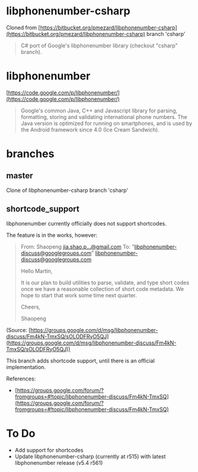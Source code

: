 # libphonenumber-csharp

Cloned from [https://bitbucket.org/pmezard/libphonenumber-csharp](https://bitbucket.org/pmezard/libphonenumber-csharp) branch 'csharp'

> C# port of Google's libphonenumber library (checkout "csharp" branch).


# libphonenumber

[https://code.google.com/p/libphonenumber/](https://code.google.com/p/libphonenumber/)

> Google's common Java, C++ and Javascript library for parsing, formatting, storing and validating international phone numbers. The Java version is optimized for running on smartphones, and is used by the Android framework since 4.0 (Ice Cream Sandwich).

# branches

## master

Clone of libphonenumber-csharp branch 'csharp'

## shortcode_support

libphonenumber currently officially does not support shortcodes.

The feature is in the works, however:

> From: Shaopeng <jia.shao.p...@gmail.com>
> To: "libphonenumber-discuss@googlegroups.com" <libphonenumber-discuss@googlegroups.com>
> 
> Hello Martin,
> 
> It is our plan to build utilities to parse, validate, and type short codes
> once we have a reasonable collection of short code metadata. We hope to
> start that work some time next quarter.
> 
> Cheers,
> 
> Shaopeng

(Source: [https://groups.google.com/d/msg/libphonenumber-discuss/Fm4kN-TmxSQ/sOLODFRyO5QJ](https://groups.google.com/d/msg/libphonenumber-discuss/Fm4kN-TmxSQ/sOLODFRyO5QJ))

This branch adds shortcode support, until there is an official implementation.

References:

* [https://groups.google.com/forum/?fromgroups=#!topic/libphonenumber-discuss/Fm4kN-TmxSQ](https://groups.google.com/forum/?fromgroups=#!topic/libphonenumber-discuss/Fm4kN-TmxSQ)

# To Do

* Add support for shortcodes
* Update libphonenumber-csharp (currently at r515) with latest libphonenumber release (v5.4 r561)